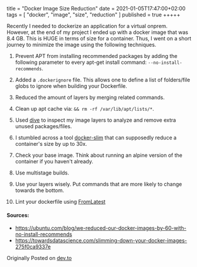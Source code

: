 title = "Docker Image Size Reduction"
date = 2021-01-05T17:47:00+02:00
tags = [
    "docker",
    "image",
    "size",
    "reduction"
]
published = true
+++++

Recently I needed to dockerize an application for a virtual onprem. However, at the end of my project I ended up with a docker image that was 8.4 GB. This is HUGE in terms of size for a container. Thus, I went on a short journey to minimize the image using the following techniques.

1) Prevent APT from installing recommended packages by adding the following parameter to every apt-get install command: `--no-install-recommends`.

2) Added a `.dockerignore` file. This allows one to define a list of folders/file globs to ignore when building your Dockerfile.

3) Reduced the amount of layers by merging related commands.

4) Clean up apt cache via: `&& rm -rf /var/lib/apt/lists/*`.

5) Used [dive](https://github.com/wagoodman/dive) to inspect my image layers to analyze and remove extra unused packages/files.

6) I stumbled across a tool [docker-slim](https://github.com/docker-slim/docker-slim) that can supposedly reduce a container's size by up to 30x.

7) Check your base image. Think about running an alpine version of the container if you haven't already.

8) Use multistage builds.

9) Use your layers wisely. Put commands that are more likely to change towards the bottom.

10) Lint your dockerfile using [FromLatest](https://www.fromlatest.io/)

#### Sources:
- https://ubuntu.com/blog/we-reduced-our-docker-images-by-60-with-no-install-recommends
- https://towardsdatascience.com/slimming-down-your-docker-images-275f0ca9337e

Originally Posted on [dev.to](https://dev.to/mrbrazel/docker-image-size-reduction-220a)